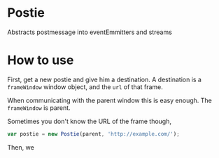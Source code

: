 Postie
======

Abstracts postmessage into eventEmmitters and streams

How to use
==========

First, get a new postie and give him a destination. A destination is a `frameWindow` window object, and the `url` of that frame.

When communicating with the parent window this is easy enough. The `frameWindow` is parent.

Sometimes you don't know the URL of the frame though, 

``` javascript
var postie = new Postie(parent, 'http://example.com/');
```

Then, we 